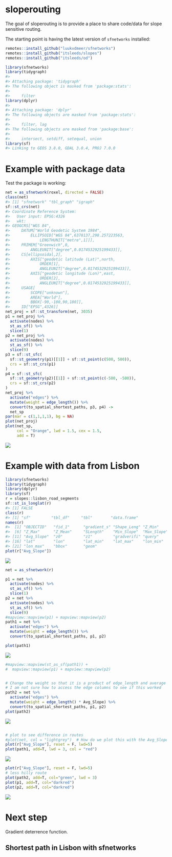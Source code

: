 
<!-- README.md is generated from README.Rmd. Please edit that file -->

# sloperouting

<!-- badges: start -->

<!-- badges: end -->

The goal of sloperouting is to provide a place to share code/data for
slope sensitive routing.

The starting point is having the latest version of `sfnetworks`
installed:

``` r
remotes::install_github("luukvdmeer/sfnetworks")
remotes::install_github("itsleeds/slopes")
remotes::install_github("itsleeds/od")
```

``` r
library(sfnetworks)
library(tidygraph)
#> 
#> Attaching package: 'tidygraph'
#> The following object is masked from 'package:stats':
#> 
#>     filter
library(dplyr)
#> 
#> Attaching package: 'dplyr'
#> The following objects are masked from 'package:stats':
#> 
#>     filter, lag
#> The following objects are masked from 'package:base':
#> 
#>     intersect, setdiff, setequal, union
library(sf)
#> Linking to GEOS 3.8.0, GDAL 3.0.4, PROJ 7.0.0
```

# Example with package data

Test the package is working:

``` r
net = as_sfnetwork(roxel, directed = FALSE)
class(net)
#> [1] "sfnetwork" "tbl_graph" "igraph"
sf::st_crs(net)
#> Coordinate Reference System:
#>   User input: EPSG:4326 
#>   wkt:
#> GEOGCRS["WGS 84",
#>     DATUM["World Geodetic System 1984",
#>         ELLIPSOID["WGS 84",6378137,298.257223563,
#>             LENGTHUNIT["metre",1]]],
#>     PRIMEM["Greenwich",0,
#>         ANGLEUNIT["degree",0.0174532925199433]],
#>     CS[ellipsoidal,2],
#>         AXIS["geodetic latitude (Lat)",north,
#>             ORDER[1],
#>             ANGLEUNIT["degree",0.0174532925199433]],
#>         AXIS["geodetic longitude (Lon)",east,
#>             ORDER[2],
#>             ANGLEUNIT["degree",0.0174532925199433]],
#>     USAGE[
#>         SCOPE["unknown"],
#>         AREA["World"],
#>         BBOX[-90,-180,90,180]],
#>     ID["EPSG",4326]]
net_proj = sf::st_transform(net, 3035)
p1 = net_proj %>%  
  activate(nodes) %>%  
  st_as_sf() %>%  
  slice(1)  
p2 = net_proj %>%  
  activate(nodes) %>%  
  st_as_sf() %>%  
  slice(9)  
p3 = sf::st_sfc(  
  sf::st_geometry(p1)[[1]] + sf::st_point(c(500, 500)),  
  crs = sf::st_crs(p1)  
)  
p4 = sf::st_sfc(  
  sf::st_geometry(p2)[[1]] + sf::st_point(c(-500, -500)),  
  crs = sf::st_crs(p2)  
)  
net_proj %>%  
  activate("edges") %>%  
  mutate(weight = edge_length()) %>%  
  convert(to_spatial_shortest_paths, p3, p4) ->  
  net_sp  
par(mar = c(1,1,1,1), bg = NA)  
plot(net_proj)  
plot(net_sp,
     col = "Orange", lwd = 1.5, cex = 1.5,
     add = T)
```

![](README_files/figure-gfm/unnamed-chunk-4-1.png)<!-- -->

# Example with data from Lisbon

``` r
library(sfnetworks)
library(tidygraph)
library(dplyr)
library(sf)
r = slopes::lisbon_road_segments
sf::st_is_longlat(r)
#> [1] FALSE
class(r)
#> [1] "sf"         "tbl_df"     "tbl"        "data.frame"
names(r)
#>  [1] "OBJECTID"   "fid_1"      "gradient_s" "Shape_Leng" "Z_Min"     
#>  [6] "Z_Max"      "Z_Mean"     "SLength"    "Min_Slope"  "Max_Slope" 
#> [11] "Avg_Slope"  "z0"         "z1"         "gradverifi" "query"     
#> [16] "lat"        "lon"        "lat_min"    "lat_max"    "lon_min"   
#> [21] "lon_max"    "bbox"       "geom"
plot(r["Avg_Slope"])
```

![](README_files/figure-gfm/unnamed-chunk-5-1.png)<!-- -->

``` r
net = as_sfnetwork(r)

p1 = net %>%  
  activate(nodes) %>%  
  st_as_sf() %>%  
  slice(1)  
p2 = net %>%  
  activate(nodes) %>%  
  st_as_sf() %>%  
  slice(9)
#mapview::mapview(p1) + mapview::mapview(p2)
path1 = net %>%  
  activate("edges") %>%  
  mutate(weight = edge_length()) %>%  
  convert(to_spatial_shortest_paths, p1, p2)

plot(path1)
```

![](README_files/figure-gfm/unnamed-chunk-5-2.png)<!-- -->

``` r
#mapview::mapview(st_as_sf(path1)) +
#  mapview::mapview(p1) + mapview::mapview(p2)


# Change the weight so that it is a product of edge_length and average slope.
# I am not sure how to access the edge columns to see if this worked
path2 = net %>%
  activate("edges") %>%
  mutate(weight = edge_length() * Avg_Slope) %>%
  convert(to_spatial_shortest_paths, p1, p2)
plot(path2)
```

![](README_files/figure-gfm/unnamed-chunk-5-3.png)<!-- -->

``` r

# plot to see difference in routes
#plot(net, col = "lightgrey")  # How do we plot this with the Avg_Slope as a variable
plot(r["Avg_Slope"], reset = F, lwd=5)
plot(path1, add=T, lwd = 3, col = "red")
```

![](README_files/figure-gfm/unnamed-chunk-5-4.png)<!-- -->

``` r
plot(r["Avg_Slope"], reset = F, lwd=5)
# less hilly route
plot(path2, add=T, col="green", lwd = 3)
plot(p1, add=T, col="darkred")
plot(p2, add=T, col="darkred")
```

![](README_files/figure-gfm/unnamed-chunk-6-1.png)<!-- -->

# Next step

Gradient deterrence function.

## Shortest path in Lisbon with sfnetworks
